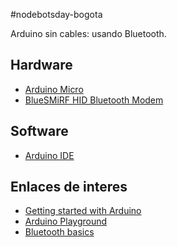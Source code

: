 #nodebotsday-bogota

Arduino sin cables: usando Bluetooth.

## Hardware
- [Arduino Micro](http://arduino.cc/en/Main/arduinoBoardMicro)  
- [BlueSMiRF HID Bluetooth Modem](https://www.sparkfun.com/products/10938)  

## Software
- [Arduino IDE](http://arduino.cc/en/Main/Software)  

## Enlaces de interes
- [Getting started with Arduino](http://arduino.cc/en/Guide/HomePage)  
- [Arduino Playground](http://playground.arduino.cc/)  
- [Bluetooth basics](https://learn.sparkfun.com/tutorials/bluetooth-basics)  

